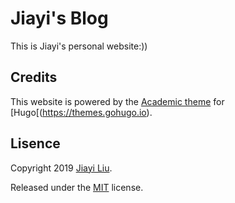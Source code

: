# Jiayi's Blog  

This is Jiayi's personal website:))

## Credits  
This website is powered by the [Academic theme](https://themes.gohugo.io//theme/academic/) for [Hugo[(https://themes.gohugo.io).

## Lisence

Copyright 2019 [Jiayi Liu](https://jiayiliu.me).  

Released under the [MIT](https://github.com/jiayiliujiayi/jiayiliu.me/blob/master/LICENSE.md) license.  


